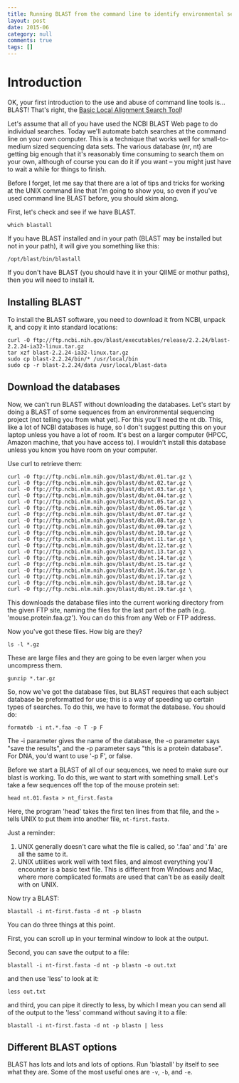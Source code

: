 ```yaml
---
title: Running BLAST from the command line to identify environmental sequences
layout: post
date: 2015-06
category: null
comments: true
tags: []
---
```


# Introduction
OK, your first introduction to the use and abuse of command line tools is... BLAST! That's right, the [Basic Local Alignment Search Tool](http://en.wikipedia.org/wiki/BLAST)!

Let's assume that all of you have used the NCBI BLAST Web page to do individual searches. Today we'll automate batch searches at the command line on your own computer. This is a technique that works well for small-to-medium sized sequencing data sets. The various database (nr, nt) are getting big enough that it's reasonably time consuming to search them on your own, although of course you can do it if you want – you might just have to wait a while for things to finish.

Before I forget, let me say that there are a lot of tips and tricks for working at the UNIX command line that I'm going to show you, so even if you've used command line BLAST before, you should skim along.

First, let's check and see if we have BLAST.

```
which blastall
```

If you have BLAST installed and in your path (BLAST may be installed but not in your path), it will give you something like this:

```
/opt/blast/bin/blastall
```

If you don't have BLAST (you should have it in your QIIME or mothur paths), then you will need to install it.

## Installing BLAST
To install the BLAST software, you need to download it from NCBI, unpack it, and copy it into standard locations:

```
curl -O ftp://ftp.ncbi.nih.gov/blast/executables/release/2.2.24/blast-2.2.24-ia32-linux.tar.gz
tar xzf blast-2.2.24-ia32-linux.tar.gz
sudo cp blast-2.2.24/bin/* /usr/local/bin
sudo cp -r blast-2.2.24/data /usr/local/blast-data
```

## Download the databases
Now, we can't run BLAST without downloading the databases. Let's start by doing a BLAST of some sequences from an environmental sequencing project (not telling you from what yet). For this you'll need the nt db.  This, like a lot of NCBI databases is huge, so I don't suggest putting this on your laptop unless you have a lot of room.  It's best on a larger computer (HPCC, Amazon machine, that you have access to).  I wouldn't install this database unless you know you have room on your computer.

Use curl to retrieve them:

```
curl -O ftp://ftp.ncbi.nlm.nih.gov/blast/db/nt.01.tar.gz \
curl -O ftp://ftp.ncbi.nlm.nih.gov/blast/db/nt.02.tar.gz \
curl -O ftp://ftp.ncbi.nlm.nih.gov/blast/db/nt.03.tar.gz \
curl -O ftp://ftp.ncbi.nlm.nih.gov/blast/db/nt.04.tar.gz \
curl -O ftp://ftp.ncbi.nlm.nih.gov/blast/db/nt.05.tar.gz \
curl -O ftp://ftp.ncbi.nlm.nih.gov/blast/db/nt.06.tar.gz \
curl -O ftp://ftp.ncbi.nlm.nih.gov/blast/db/nt.07.tar.gz \
curl -O ftp://ftp.ncbi.nlm.nih.gov/blast/db/nt.08.tar.gz \
curl -O ftp://ftp.ncbi.nlm.nih.gov/blast/db/nt.09.tar.gz \
curl -O ftp://ftp.ncbi.nlm.nih.gov/blast/db/nt.10.tar.gz \
curl -O ftp://ftp.ncbi.nlm.nih.gov/blast/db/nt.11.tar.gz \
curl -O ftp://ftp.ncbi.nlm.nih.gov/blast/db/nt.12.tar.gz \
curl -O ftp://ftp.ncbi.nlm.nih.gov/blast/db/nt.13.tar.gz \
curl -O ftp://ftp.ncbi.nlm.nih.gov/blast/db/nt.14.tar.gz \
curl -O ftp://ftp.ncbi.nlm.nih.gov/blast/db/nt.15.tar.gz \
curl -O ftp://ftp.ncbi.nlm.nih.gov/blast/db/nt.16.tar.gz \
curl -O ftp://ftp.ncbi.nlm.nih.gov/blast/db/nt.17.tar.gz \
curl -O ftp://ftp.ncbi.nlm.nih.gov/blast/db/nt.18.tar.gz \
curl -O ftp://ftp.ncbi.nlm.nih.gov/blast/db/nt.19.tar.gz \
```

This downloads the database files into the current working directory from the given FTP site, naming the files for the last part of the path (e.g. 'mouse.protein.faa.gz'). You can do this from any Web or FTP address.

Now you've got these files. How big are they?

```
ls -l *.gz
```

These are large files and they are going to be even larger when you uncompress them.

```
gunzip *.tar.gz
```

So, now we've got the database files, but BLAST requires that each subject database be preformatted for use; this is a way of speeding up certain types of searches. To do this, we have to format the database.  You should do:

```
formatdb -i nt.*.faa -o T -p F
```

The -i parameter gives the name of the database, the -o parameter says "save the results", and the -p parameter says "this is a protein database". For DNA, you'd want to use '-p F', or false.

Before we start a BLAST of all of our sequences, we need to make sure our blast is working.  To do this, we want to start with something small. Let's take a few sequences off the top of the mouse protein set:

```
head nt.01.fasta > nt_first.fasta
```

Here, the program 'head' takes the first ten lines from that file, and the `>` tells UNIX to put them into another file, `nt-first.fasta`.

Just a reminder:

1. UNIX generally doesn't care what the file is called, so '.faa' and '.fa' are all the same to it. 
2. UNIX utilities work well with text files, and almost everything you'll encounter is a basic text file. This is different from Windows and Mac, where more complicated formats are used that can't be as easily dealt with on UNIX.

Now try a BLAST:

```
blastall -i nt-first.fasta -d nt -p blastn
```

You can do three things at this point.

First, you can scroll up in your terminal window to look at the output.  

Second, you can save the output to a file:

```
blastall -i nt-first.fasta -d nt -p blastn -o out.txt
```

and then use 'less' to look at it:

```
less out.txt
```

and third, you can pipe it directly to less, by which I mean you can send all of the output to the 'less' command without saving it to a file:

```
blastall -i nt-first.fasta -d nt -p blastn | less
```

## Different BLAST options
BLAST has lots and lots and lots of options. Run 'blastall' by itself to see what they are. Some of the most useful ones are `-v`, `-b`, and `-e`.
